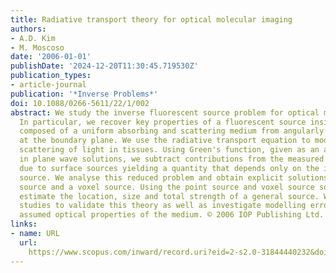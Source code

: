 ```yaml
---
title: Radiative transport theory for optical molecular imaging
authors:
- A.D. Kim
- M. Moscoso
date: '2006-01-01'
publishDate: '2024-12-20T11:30:45.719530Z'
publication_types:
- article-journal
publication: '*Inverse Problems*'
doi: 10.1088/0266-5611/22/1/002
abstract: We study the inverse fluorescent source problem for optical molecular imaging.
  In particular, we recover key properties of a fluorescent source inside a halfspace
  composed of a uniform absorbing and scattering medium from angularly resolved measurements
  at the boundary plane. We use the radiative transport equation to model the multiple
  scattering of light in tissues. Using Green's function, given as an analytical expansion
  in plane wave solutions, we subtract contributions from the measured angular data
  due to surface sources yielding a quantity that depends only on the interior fluorescent
  source. We analyse this reduced problem and obtain explicit solutions for a point
  source and a voxel source. Using the point source and voxel source solutions, we
  estimate the location, size and total strength of a general source. We perform numerical
  studies to validate this theory as well as investigate modelling errors due to incorrectly
  assumed optical properties of the medium. © 2006 IOP Publishing Ltd.
links:
- name: URL
  url: 
    https://www.scopus.com/inward/record.uri?eid=2-s2.0-31844440232&doi=10.1088%2f0266-5611%2f22%2f1%2f002&partnerID=40&md5=e101ef378862ecc9b4a614aad80bc488
---
```

